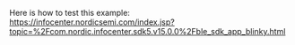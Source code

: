 Here is how to test this example: https://infocenter.nordicsemi.com/index.jsp?topic=%2Fcom.nordic.infocenter.sdk5.v15.0.0%2Fble_sdk_app_blinky.html 
